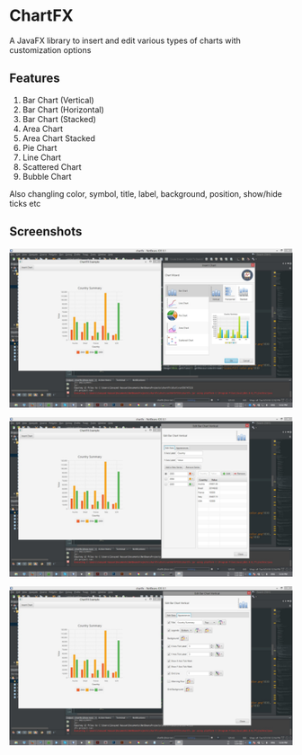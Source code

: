 # ChartFX
A JavaFX library to insert and edit various types of charts with customization options

## Features
1. Bar Chart (Vertical)
2. Bar Chart (Horizontal)
3. Bar Chart (Stacked)
4. Area Chart
5. Area Chart Stacked
6. Pie Chart
7. Line Chart
8. Scattered Chart
9. Bubble Chart

Also changling color, symbol, title, label, background, position, show/hide ticks etc

## Screenshots

![alt tag](https://raw.githubusercontent.com/zunayedhassan/chartfx/master/screenshots/preview_1.jpg)

![alt tag](https://raw.githubusercontent.com/zunayedhassan/chartfx/master/screenshots/preview_2.jpg)

![alt tag](https://raw.githubusercontent.com/zunayedhassan/chartfx/master/screenshots/preview_3.jpg)
